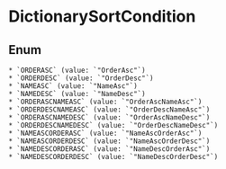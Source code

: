 # DictionarySortCondition

## Enum

    * `ORDERASC` (value: `"OrderAsc"`)
    * `ORDERDESC` (value: `"OrderDesc"`)
    * `NAMEASC` (value: `"NameAsc"`)
    * `NAMEDESC` (value: `"NameDesc"`)
    * `ORDERASCNAMEASC` (value: `"OrderAscNameAsc"`)
    * `ORDERDESCNAMEASC` (value: `"OrderDescNameAsc"`)
    * `ORDERASCNAMEDESC` (value: `"OrderAscNameDesc"`)
    * `ORDERDESCNAMEDESC` (value: `"OrderDescNameDesc"`)
    * `NAMEASCORDERASC` (value: `"NameAscOrderAsc"`)
    * `NAMEASCORDERDESC` (value: `"NameAscOrderDesc"`)
    * `NAMEDESCORDERASC` (value: `"NameDescOrderAsc"`)
    * `NAMEDESCORDERDESC` (value: `"NameDescOrderDesc"`)
